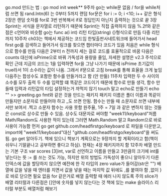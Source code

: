 go.mod 만드는 법 : go mod init week**
9주차
    go는 while문 없음 / for을 while처럼 쓰면 됨
    rand.Intn(6) 는 0부터 5까지 랜덤
    for문은 for i := 0; i <10; i++ 같은 형식
    2장은 랜덤 숫자를 for로 3번 반복해서 if로 정답인지 아닌지 출력하는 것으로 끝
    3장
    Sprint는 서식을 문자열로 리턴하기 때문에 Sprint는 직접 출력하지 않음
    %.2f와 같은 점은 c언어와 비슷함
    go는 func a(i int) 리턴 타입(string) {}형식으로 만듬
    다중 리턴까지
10주차
    ch03는 책에서 제공하는 코드임 한빛출판사네트워크에 들어가서 head first go를 검색하고 들어가서 링크를 찾으면 챕터마다 코드가 있음
    처음은 while 형식으로 함수를 만듬
    다음은 2부터 n 전까지 세는 걸로 코드를 효율적으로 바꿈
    다음은 counts 대신에 isPrime으로 바꿔 가독성과 용량을 줄임, 자세한 설명은 v2.3 주석으로 확인
    근데 지금의 코드는 1을 입력하면 for을 그냥 나가기 때문에 isPrime 초기값이 true라서 1이 소수라는 값이 나옴. 그래서 if문으로 고침
    break를 통해 효율을 크게 높임
    다음주는 합성수도 포함한 함수를 만들거라고 함 (안 만듦)
11주차
    입력한 두 수 사이의 소수를 모두 출력
    두 수를 입력할 떄 똑같은 코드이기 때문에 함수로 만들 생각, 함수 만들때 입력과 리턴값의 타입 설정하는거 까먹지 않기
    touch 말고 echo로 만들기 echo "" >> greeting.go
    fmt와 같은 것을 만드는 패키지
    패키지 이름은 폴더 이름과 똑같이 만들지만 소문자로 만들어야 하고 _도 쓰면 안됨. 함수는 만들 때 소문자로 쓰면 내부에서만 보여서 .찍고 소문자 함수는 사용 못함
    원주율, 1주 = 7일 과 같은 변하지 않는 것들은 const로 상수로 만들 수 있음. 상수도 대문자로 써야함
    "week11/keyboard"처름 Math/Random도 사용한 적이 있는데 그러면 Math.Random 말고 Random으로 바로 사용이 가능함
    먼저 go get github.com/headfirstgo/keyboard 로 파일을 다운받고, import에 "week11/keyboard"대신 "github.com/headfirstgo/keyboard"을 써도됨.
    go get 알아두기. 책에 있으니 책보기
    계획으로는 9장까지 할 계획이라고 함(책이 쉬우니 기말끝나고 공부하면 좋다고 하심). 현재는 4장 패키지까지 함
12주차
    배열 만드는 기본 구조 var scores [3]int, var로 선언하고 이름을 만들고 3만큼의 크기에 int를 넣는다는 뜻
    := 를 쓰는 것도 가능, 하지만 위의 방법도 가독성이 좋으니 알아두기
    다른 인덱스에 값을 할당하지 않으면 예전에 한 각 타입의 zero value가 들어감(str은 "")
    배열에 값을 넣을 때 엔터를 치면서 값을 넣을 때는 마지막 값 뒤에도 ,를 붙여야 함 ,없이 }로 바로 닫으면 필요 없음
    for 같은거로 배열 출력할 때 에러 나지 않도록 주의
    slice가 배열 리터럴과 다른점은 []안에 숫자를 넣지 않는다는 것
    책에 있는 make 슬라이스 리터럴 부분도 배열처럼 해보기